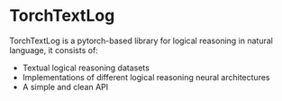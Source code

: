 # TorchTextLog

TorchTextLog is a pytorch-based library for logical reasoning in natural language, it consists of:
- Textual logical reasoning datasets
- Implementations of different logical reasoning neural architectures
- A simple and clean API
